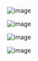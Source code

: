 

![image](https://user-images.githubusercontent.com/53940939/166102831-ceb553b2-2959-4b31-b27a-0f284025b97d.png)

![image](https://user-images.githubusercontent.com/53940939/166102853-bc610067-7e49-4495-87e4-6a7d797337c8.png)

![image](https://user-images.githubusercontent.com/53940939/166102865-70c35500-97fa-4405-b6b5-d3217f44cc15.png)

![image](https://user-images.githubusercontent.com/53940939/166102871-c4287c22-3208-4c90-a5e0-1e577d4079bd.png)
